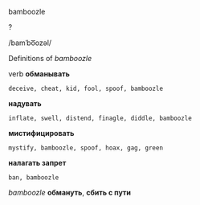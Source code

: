 bamboozle

?

/bamˈbo͞ozəl/

Definitions of _bamboozle_

verb
**обманывать**

    deceive, cheat, kid, fool, spoof, bamboozle
**надувать**

    inflate, swell, distend, finagle, diddle, bamboozle
**мистифицировать**

    mystify, bamboozle, spoof, hoax, gag, green
**налагать запрет**

    ban, bamboozle

_bamboozle_
**обмануть**, **сбить с пути**